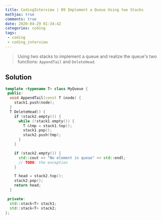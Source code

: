 ```yaml
---
title: CodingInterview | 09 Implement a Queue Using two Stacks
mathjax: true
comments: true
date: 2020-04-29 01:34:42
categories: coding
tags:
 - coding
 - coding_interview
---
```


> Using two stacks to implement a queue and realize the queue's two functions: `AppendTail` and `DeleteHead`.
<!-- more -->
## Solution
```C++
template <typename T> class MyQueue {
 public:
  void AppendTail(const T &node) {
    stack1.push(node);
  }
  T DeleteHead() {
    if (stack2.empty()) {
      while (!stack1.empty()) {
        T &tmp = stack1.top();
        stack1.pop();
        stack2.push(tmp);
      }
    }

    if (stack2.empty()) {
      std::cout << "No element in queue" << std::endl;
      // TODO: the exception
    }

    T head = stack2.top();
    stack2.pop();
    return head;
  }

 private:
  std::stack<T> stack1;
  std::stack<T> stack2;
};
```
